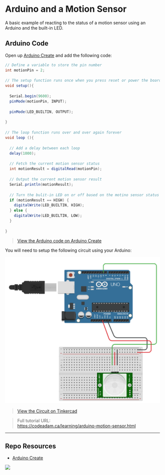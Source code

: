 # Arduino and a Motion Sensor

A basic example of reacting to the status of a motion sensor using an Arduino and the built-in LED.

## Arduino Code

Open up [Arduino Create](https://create.arduino.cc/editor/) and add the following code:

```csharp
// Define a variable to store the pin number
int motionPin = 2;

// The setup function runs once when you press reset or power the board
void setup(){

  Serial.begin(9600);
  pinMode(motionPin, INPUT);

  pinMode(LED_BUILTIN, OUTPUT);

}

// The loop function runs over and over again forever
void loop (){

  // Add a delay between each loop
  delay(1000);

  // Fetch the current motion sensor status
  int motionResult = digitalRead(motionPin);

  // Output the current motion sensor result
  Serial.println(motionResult);

  // Turn the bulit-in LED on or off based on the motino sensor status
  if (motionResult == HIGH) {
    digitalWrite(LED_BUILTIN, HIGH);
  } else {
    digitalWrite(LED_BUILTIN, LOW);
  }

}
```

> [View the Arduino code on Arduino Create](https://create.arduino.cc/editor/professoradam/67d42c97-02ab-4f79-9f4b-fd4c3e68fd5c/preview)

You will need to setup the following circuit using your Arduino:

![Tinkercad Circuit](_readme/tinkercad-motion-sensor.png)

> [View the Circuit on Tinkercad](https://www.tinkercad.com/things/jDkGCF2jfv1)

> Full tutorial URL:  
> https://codeadam.ca/learning/arduino-motion-sensor.html

***

## Repo Resources

- [Arduino Create](https://create.arduino.cc/editor)

<a href="https://codeadam.ca">
<img src="https://codeadam.ca/images/code-block.png" width="100">
</a>
